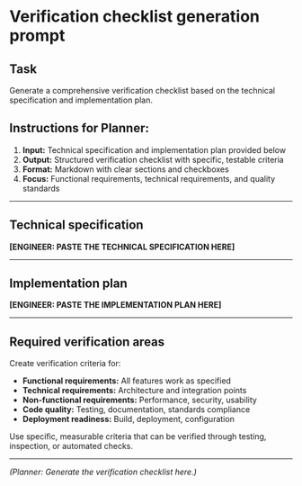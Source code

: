 # Verification checklist generation prompt

## Task
Generate a comprehensive verification checklist based on the technical specification and implementation plan.

## Instructions for Planner:

1. **Input:** Technical specification and implementation plan provided below
2. **Output:** Structured verification checklist with specific, testable criteria
3. **Format:** Markdown with clear sections and checkboxes
4. **Focus:** Functional requirements, technical requirements, and quality standards

---

## Technical specification

**[ENGINEER: PASTE THE TECHNICAL SPECIFICATION HERE]**

---

## Implementation plan

**[ENGINEER: PASTE THE IMPLEMENTATION PLAN HERE]**

---

## Required verification areas

Create verification criteria for:
- **Functional requirements:** All features work as specified
- **Technical requirements:** Architecture and integration points
- **Non-functional requirements:** Performance, security, usability
- **Code quality:** Testing, documentation, standards compliance
- **Deployment readiness:** Build, deployment, configuration

Use specific, measurable criteria that can be verified through testing, inspection, or automated checks.

---

*(Planner: Generate the verification checklist here.)* 
